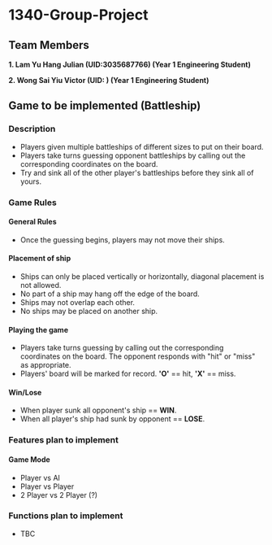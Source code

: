 # 1340-Group-Project
## Team Members
**1. Lam Yu Hang Julian (UID:3035687766) (Year 1 Engineering Student)**

**2. Wong Sai Yiu Victor (UID:         ) (Year 1 Engineering Student)**

## Game to be implemented (Battleship)
### Description
- Players given multiple battleships of different sizes to put on their board.
- Players take turns guessing opponent battleships by calling out the corresponding coordinates on the board.
- Try and sink all of the other player's battleships before they sink all of yours.

### Game Rules
#### General Rules
- Once the guessing begins, players may not move their ships.
#### Placement of ship
- Ships can only be placed vertically or horizontally, diagonal placement is not allowed. 
- No part of a ship may hang off the edge of the board.  
- Ships may not overlap each other.  
- No ships may be placed on another ship. 
#### Playing the game
- Players take turns guessing by calling out the corresponding coordinates on the board. The opponent responds with "hit" or "miss" as appropriate.
- Players' board will be marked for record. **'O'** == hit, **'X'** == miss.
#### Win/Lose
- When player sunk all opponent's ship == **WIN**.
- When all player's ship had sunk by opponent == **LOSE**.

### Features plan to implement
#### Game Mode 
- Player vs AI
- Player vs Player
- 2 Player vs 2 Player (?)

### Functions plan to implement
- TBC



 



